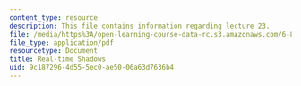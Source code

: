```yaml
---
content_type: resource
description: This file contains information regarding lecture 23.
file: /media/https%3A/open-learning-course-data-rc.s3.amazonaws.com/6-837-computer-graphics-fall-2012/9c1872964d555ec0ae5006a63d7636b4_MIT6_837F12_Lec23.pdf
file_type: application/pdf
resourcetype: Document
title: Real-time Shadows
uid: 9c187296-4d55-5ec0-ae50-06a63d7636b4
---
```

